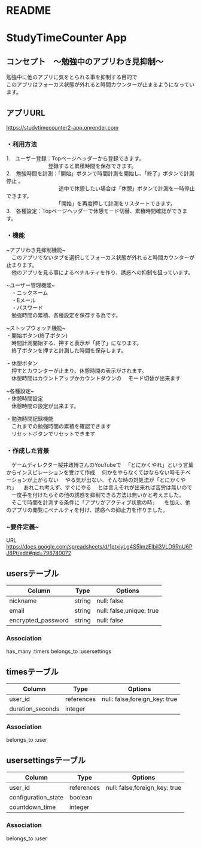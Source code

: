 
# README

# StudyTimeCounter App

## コンセプト　～勉強中のアプリわき見抑制～
勉強中に他のアプリに気をとられる事を抑制する目的で  
このアプリはフォーカス状態が外れると時間カウンターが止まるようになっています。 

## アプリURL  
  https://studytimecounter2-app.onrender.com


### ・利用方法
1.　ユーザー登録：Topページヘッダーから登録できます。  
　　　　　　　　登録すると累積時間を保存できます。  
2.　勉強時間を計測：「開始」ボタンで時間計測を開始し、「終了」ボタンで計測停止  。  
　　　　　　　　　　途中で休憩したい場合は「休憩」ボタンで計測を一時停止できます。  
　　　　　　　　　　「開始」を再度押して計測をリスタートできます。  
3.　各種設定：Topページヘッダーで休憩モード切替、累積時間確認ができます。  

### ・機能
~アプリわき見抑制機能~  
　このアプリでないタブを選択してフォーカス状態が外れると時間カウンターが止まります。  
　他のアプリを見る事によるペナルティを作り、誘惑への抑制を狙っています。  

~ユーザー管理機能~  
　・ニックネーム  
　・Eメール  
　・パスワード  
　勉強時間の累積、各種設定を保存する為です。  

~ストップウォッチ機能~  
・開始ボタン(終了ボタン)  
　時間計測開始する、押すと表示が「終了」になります。  
　終了ボタンを押すと計測した時間を保存します。  

・休憩ボタン  
　押すとカウンターが止まり、休憩時間の表示がされます。  
　休憩時間はカウントアップかカウントダウンの
　モード切替が出来ます  

~各種設定~  
・休憩時間設定  
　休憩時間の設定が出来ます。

・勉強時間記録機能  
　これまでの勉強時間の累積を確認できます  
　リセットボタンでリセットできます  


### ・作成した背景  
　ゲームディレクター桜井政博さんのYouTubeで
　「とにかくやれ」という言葉からインスピレーションを受けて作成
　何かをやらなくてはならない時モチベーションが上がらない
　やる気が出ない、そんな時の対処法が「とにかくやれ」
　あれこれ考えず、すぐにやる
　とは言えそれが出来れば苦労は無いので
　一度手を付けたらその他の誘惑を抑制できる方法は無いかと考えました。
　そこで時間を計測する条件に「アプリがアクティブ状態の時」
　を加え、他のアプリの閲覧にペナルティを付け、誘惑への抑止力を作りました。 
  
### ~要件定義~  
URL  
https://docs.google.com/spreadsheets/d/1ptxiyLg4S5ImzEIbil3VLD9RnU6PJ8Pt/edit#gid=798740072






## usersテーブル
| Column              | Type       | Options                  |
| ------------------- | ---------- | ------------------------ |
| nickname            | string     | null: false              |
| email               | string     | null: false,unique: true |
| encrypted_password  | string     | null: false              |

### Association
has_many :timers
belongs_to :usersettings

## timesテーブル
| Column              | Type       | Options                       |
| ------------------- | ---------- | ----------------------------- |
| user_id             | references | null: false,foreign_key: true |
| duration_seconds    | integer    |                               |

### Association
belongs_to :user

## usersettingsテーブル
| Column              | Type       | Options                       |
| ------------------- | ---------- | ----------------------------- |
| user_id             | references | null: false,foreign_key: true |
| configuration_state | boolean    |                               |
| countdown_time      | integer    |                               |

### Association
belongs_to :user
